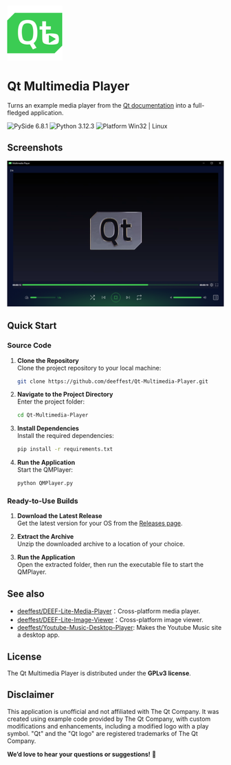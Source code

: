 ![Icon](MediaPlayer/icons/logo@128x128.png)

# Qt Multimedia Player
Turns an example media player from the [Qt documentation](https://doc.qt.io/qtforpython-6/examples/example_qtdemos_mediaplayer.html) into a full-fledged application.

<img src="https://img.shields.io/badge/PySide-6.8.1-blue?color=00B16A" alt="PySide 6.8.1"/> <img src="https://img.shields.io/badge/Python-3.12.3-blue.svg?color=00B16A" alt="Python 3.12.3"/> <img src="https://img.shields.io/badge/Platform-Win32%20|%20Linux-blue?color=00B16A" alt="Platform Win32 | Linux"/>

## Screenshots
![Screenshot_1](MediaPlayer/images/main_window.png)

## Quick Start
### Source Code
1. **Clone the Repository**  
   Clone the project repository to your local machine:
   ```bash
   git clone https://github.com/deeffest/Qt-Multimedia-Player.git
   ```
2. **Navigate to the Project Directory**  
   Enter the project folder:
   ```bash
   cd Qt-Multimedia-Player
   ```
3. **Install Dependencies**  
   Install the required dependencies:
   ```bash
   pip install -r requirements.txt
   ```
4. **Run the Application**  
   Start the QMPlayer:
   ```bash
   python QMPlayer.py
   ```

### Ready-to-Use Builds
1. **Download the Latest Release**  
   Get the latest version for your OS from the [Releases page](https://github.com/deeffest/Qt-Multimedia-Player/releases/latest).

2. **Extract the Archive**  
   Unzip the downloaded archive to a location of your choice.

3. **Run the Application**  
   Open the extracted folder, then run the executable file to start the QMPlayer.

## See also
- [deeffest/DEEF-Lite-Media-Player](https://github.com/deeffest/DEEF-Lite-Media-Player)：Сross-platform media player. 
- [deeffest/DEEF-Lite-Image-Viewer](https://github.com/deeffest/DEEF-Lite-Image-Viewer)：Сross-platform image viewer.
- [deeffest/Youtube-Music-Desktop-Player](https://github.com/deeffest/Youtube-Music-Desktop-Player): Makes the Youtube Music site a desktop app. 

## License
The Qt Multimedia Player is distributed under the **GPLv3 license**.

## Disclaimer
This application is unofficial and not affiliated with The Qt Company. It was created using example code provided by The Qt Company, with custom modifications and enhancements, including a modified logo with a play symbol. "Qt" and the "Qt logo" are registered trademarks of The Qt Company.

**We’d love to hear your questions or suggestions!** 💬